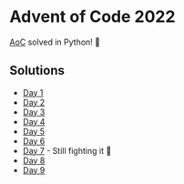 # Advent of Code 2022

[AoC](https://adventofcode.com/2022) solved in Python! :snake:

## Solutions
- [Day 1](https://github.com/Accieo/aoc-2022/blob/master/main/day01.py)
- [Day 2](https://github.com/Accieo/aoc-2022/blob/master/main/day02.py)
- [Day 3](https://github.com/Accieo/aoc-2022/blob/master/main/day03.py)
- [Day 4](https://github.com/Accieo/aoc-2022/blob/master/main/day04.py)
- [Day 5](https://github.com/Accieo/aoc-2022/blob/master/main/day05.py)
- [Day 6](https://github.com/Accieo/aoc-2022/blob/master/main/day06.py)
- [Day 7]() - Still fighting it :punch:
- [Day 8](https://github.com/Accieo/aoc-2022/blob/master/main/day08.py)
- [Day 9](https://github.com/Accieo/aoc-2022/blob/master/main/day09.py)
